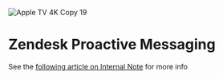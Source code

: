 ![Apple TV 4K Copy 19](https://user-images.githubusercontent.com/894026/236537166-e81e2cd6-1bc7-43d4-a029-86d090ff2690.png)

# Zendesk Proactive Messaging
See the [following article on Internal Note](https://internalnote.com/proactive-ticketing-for-messaging/) for more info
